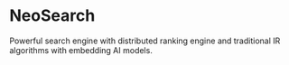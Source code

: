 # NeoSearch

Powerful search engine with distributed ranking engine and traditional IR algorithms with embedding AI models.
